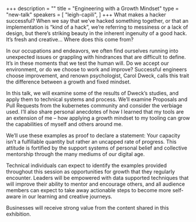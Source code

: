 +++
description = ""
title = "Engineering with a Growth Mindset"
type = "new-talk"
speakers = [
        "leigh-capili",
]
+++
What makes a hacker successful?
When we say that we’ve hacked something together, or that an implementation is “kind of a hack”, we’re referring to messiness or a lack of design, but there’s striking beauty in the inherent ingenuity of a good hack.
It’s fresh and creative…
Where does this come from?

In our occupations and endeavors, we often find ourselves running into unexpected issues or grappling with hindrances that are difficult to define. It’s in these moments that we test the human will. Do we accept our environment, or do we choose to work and improve? Successful engineers choose improvement, and renown psychologist, Carol Dweck, calls this trait the difference between a growth and fixed mindset.

In this talk, we will examine some of the results of Dweck’s studies, and apply them to technical systems and process. We’ll examine Proposals and Pull Requests from the kubernetes community and consider the verbiage used. I’ll also share personal anecdotes of how I learned that my tools are an extension of me – how applying a growth mindset to my tooling can grow the capabilities of myself and others around me.

We’ll use these examples as proof to declare a statement: Your capacity isn’t a fulfillable quantity but rather an uncapped rate of progress. This attitude is fortified by the support systems of personal belief and collective mentorship through the many mediums of our digital age.

Technical individuals can expect to identify the examples provided throughout this session as opportunities for growth that they regularly encounter. Leaders will be empowered with data supported techniques that will improve their ability to mentor and encourage others, and all audience members can expect to take away actionable steps to become more self-aware in our learning and creative journeys.

Businesses will receive strong value from the content shared in this exhibition.